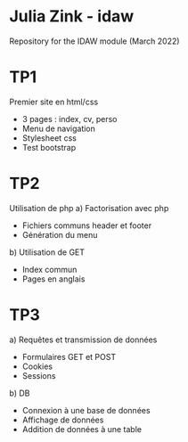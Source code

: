 # Julia Zink - idaw
Repository for the IDAW module (March 2022)  

# TP1
Premier site en html/css 
 - 3 pages : index, cv, perso
 - Menu de navigation
 - Stylesheet css
 - Test bootstrap  

# TP2
Utilisation de php
a) Factorisation avec php
 - Fichiers communs header et footer
 - Génération du menu

b) Utilisation de GET
 - Index commun
 - Pages en anglais

# TP3
a) Requêtes et transmission de données
 - Formulaires GET et POST
 - Cookies
 - Sessions

b) DB
 - Connexion à une base de données
 - Affichage de données
 - Addition de données à une table
